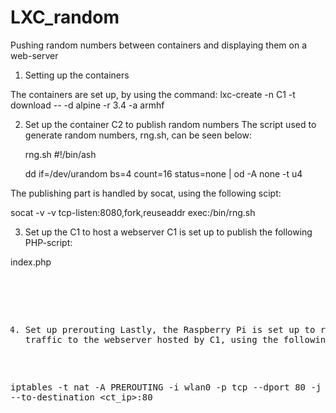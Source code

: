 # LXC_random
Pushing random numbers between containers and displaying them on a web-server

1. Setting up the containers

The containers are set up, by using the command:
lxc-create -n C1 -t download -- -d alpine -r 3.4 -a armhf

2. Set up the container C2 to publish random numbers
The script used to generate random numbers, rng.sh, can be seen below:

    rng.sh
    #!/bin/ash

    dd if=/dev/urandom bs=4 count=16 status=none | od -A none -t u4

The publishing part is handled by socat, using the following scipt:

socat -v -v tcp-listen:8080,fork,reuseaddr exec:/bin/rng.sh

3. Set up the C1 to host a webserver
C1 is set up to publish the following PHP-script:

 index.php
 <!DOCTYPE html>
<html><body><pre>
<?php 
        // create curl resource 
        $ch = curl_init(); 
        // set url 
        curl_setopt($ch, CURLOPT_URL, "C2:8080"); 
        //return the transfer as a string 
        curl_setopt($ch, CURLOPT_RETURNTRANSFER, 1); 
        // $output contains the output string 
        $output = curl_exec($ch); 
        // close curl resource to free up system resources
        curl_close($ch);
        print $output;
?>
</body></html>
  
4. Set up prerouting
Lastly, the Raspberry Pi is set up to reroute traffic to the webserver hosted by C1, using the following command:

iptables -t nat -A PREROUTING -i wlan0 -p tcp --dport 80 -j DNAT --to-destination <ct_ip>:80
